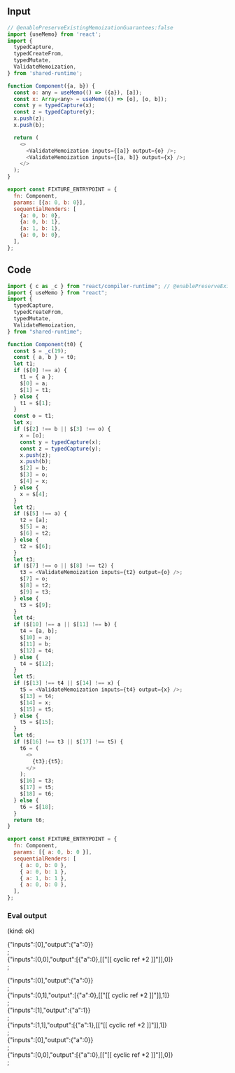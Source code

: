 
## Input

```javascript
// @enablePreserveExistingMemoizationGuarantees:false
import {useMemo} from 'react';
import {
  typedCapture,
  typedCreateFrom,
  typedMutate,
  ValidateMemoization,
} from 'shared-runtime';

function Component({a, b}) {
  const o: any = useMemo(() => ({a}), [a]);
  const x: Array<any> = useMemo(() => [o], [o, b]);
  const y = typedCapture(x);
  const z = typedCapture(y);
  x.push(z);
  x.push(b);

  return (
    <>
      <ValidateMemoization inputs={[a]} output={o} />;
      <ValidateMemoization inputs={[a, b]} output={x} />;
    </>
  );
}

export const FIXTURE_ENTRYPOINT = {
  fn: Component,
  params: [{a: 0, b: 0}],
  sequentialRenders: [
    {a: 0, b: 0},
    {a: 0, b: 1},
    {a: 1, b: 1},
    {a: 0, b: 0},
  ],
};

```

## Code

```javascript
import { c as _c } from "react/compiler-runtime"; // @enablePreserveExistingMemoizationGuarantees:false
import { useMemo } from "react";
import {
  typedCapture,
  typedCreateFrom,
  typedMutate,
  ValidateMemoization,
} from "shared-runtime";

function Component(t0) {
  const $ = _c(19);
  const { a, b } = t0;
  let t1;
  if ($[0] !== a) {
    t1 = { a };
    $[0] = a;
    $[1] = t1;
  } else {
    t1 = $[1];
  }
  const o = t1;
  let x;
  if ($[2] !== b || $[3] !== o) {
    x = [o];
    const y = typedCapture(x);
    const z = typedCapture(y);
    x.push(z);
    x.push(b);
    $[2] = b;
    $[3] = o;
    $[4] = x;
  } else {
    x = $[4];
  }
  let t2;
  if ($[5] !== a) {
    t2 = [a];
    $[5] = a;
    $[6] = t2;
  } else {
    t2 = $[6];
  }
  let t3;
  if ($[7] !== o || $[8] !== t2) {
    t3 = <ValidateMemoization inputs={t2} output={o} />;
    $[7] = o;
    $[8] = t2;
    $[9] = t3;
  } else {
    t3 = $[9];
  }
  let t4;
  if ($[10] !== a || $[11] !== b) {
    t4 = [a, b];
    $[10] = a;
    $[11] = b;
    $[12] = t4;
  } else {
    t4 = $[12];
  }
  let t5;
  if ($[13] !== t4 || $[14] !== x) {
    t5 = <ValidateMemoization inputs={t4} output={x} />;
    $[13] = t4;
    $[14] = x;
    $[15] = t5;
  } else {
    t5 = $[15];
  }
  let t6;
  if ($[16] !== t3 || $[17] !== t5) {
    t6 = (
      <>
        {t3};{t5};
      </>
    );
    $[16] = t3;
    $[17] = t5;
    $[18] = t6;
  } else {
    t6 = $[18];
  }
  return t6;
}

export const FIXTURE_ENTRYPOINT = {
  fn: Component,
  params: [{ a: 0, b: 0 }],
  sequentialRenders: [
    { a: 0, b: 0 },
    { a: 0, b: 1 },
    { a: 1, b: 1 },
    { a: 0, b: 0 },
  ],
};

```
      
### Eval output
(kind: ok) <div>{"inputs":[0],"output":{"a":0}}</div>;<div>{"inputs":[0,0],"output":[{"a":0},[["[[ cyclic ref *2 ]]"]],0]}</div>;
<div>{"inputs":[0],"output":{"a":0}}</div>;<div>{"inputs":[0,1],"output":[{"a":0},[["[[ cyclic ref *2 ]]"]],1]}</div>;
<div>{"inputs":[1],"output":{"a":1}}</div>;<div>{"inputs":[1,1],"output":[{"a":1},[["[[ cyclic ref *2 ]]"]],1]}</div>;
<div>{"inputs":[0],"output":{"a":0}}</div>;<div>{"inputs":[0,0],"output":[{"a":0},[["[[ cyclic ref *2 ]]"]],0]}</div>;